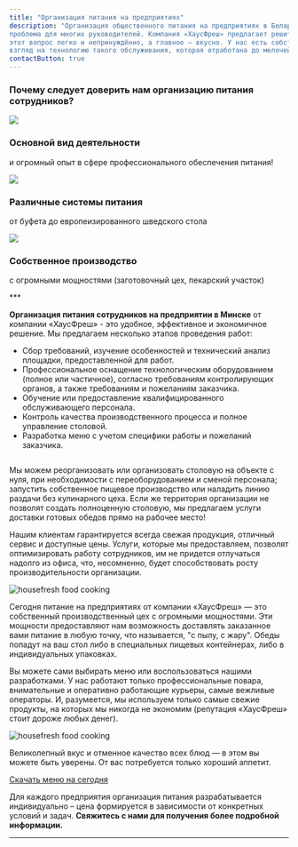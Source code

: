 ```yaml
---
title: "Организация питания на предприятиях"
description: "Организация общественного питания на предприятиях в Беларуси — настоящая 
проблема для многих руководителей. Компания «ХаусФреш» предлагает решить 
этот вопрос легко и непринуждённо, а главное — вкусно. У нас есть собственный 
взгляд на технологию такого обслуживания, которая отработана до мелочей."
contactButton: true
---
```

<div class="row">
	<h3 class="">Почему следует доверить нам организацию питания сотрудников?</h3>
</div>
<section class="bg-bread">
	<div class="row">
		<div class="container">
			<div class="col-lg-4 col-md-4 text-center">
				<div class="service-box">
					<img src="/icons/tick-inside-circle.svg"/>
					<h3 class="text-primary">Основной вид деятельности</h3>
					<p class="text-muted">и огромный опыт в сфере профессионального обеспечения питания!</p>
				</div>
			</div>
			<div class="col-lg-4 col-md-4 text-center">
				<div class="service-box">
					<img src="/icons/plate-fork-and-knife.svg"/>
					<h3 class="text-primary">Различные системы питания</h3>
					<p class="text-muted">от буфета до европеизированного шведского стола</p>
				</div>
			</div>
			<div class="col-lg-4 col-md-4 text-center">
				<div class="service-box">
					<img src="/icons/chef.svg"/>
					<h3 class="text-primary">Собственное производство</h3>
					<p class="text-muted">с огромными мощностями (заготовочный цех, пекарский участок)</p>
				</div>
			</div>
		</div>
	</div>
</section>
***
<section>
	<div class="row">
		<div class="col-lg-10 col-lg-offset-1 text-center">
			<p class="text-muted">
			<strong>Организация питания сотрудников на предприятии в Минске</strong> от компании 
			«ХаусФреш» - это удобное, эффективное и экономичное решение. Мы предлагаем несколько этапов проведения работ:
			</p>
			<ul class="text-muted">
				<li>Сбор требований, изучение особенностей и технический анализ площадки, предоставленной для работ.</li>
				<li>Профессиональное оснащение технологическим оборудованием (полное или частичное), согласно требованиям контролирующих органов, а также требованиям и пожеланиям заказчика.</li>
				<li>Обучение или предоставление квалифицированного обслуживающего персонала.</li>
				<li>Контроль качества производственного процесса и полное управление столовой.</li>
				<li>Разработка меню с учетом специфики работы и пожеланий заказчика.</li>
			</ul>
		</div>
	</div>
</section>

<section class="bg-bread">
	<div class="row">
		<div class="container">
			<img src="/img/before-product-description-img.svg" class="img-responsive img-centered" alt="">
			<p>
			Мы можем реорганизовать или организовать столовую на объекте с нуля, при необходимости с переоборудованием и 
			сменой персонала; запустить собственное пищевое производство или наладить линию раздачи без 
			кулинарного цеха. Если же территория организации не позволят создать полноценную столовую, 
			мы предлагаем услуги доставки готовых обедов прямо на рабочее место! 
			</p>
			<p>
			Нашим клиентам гарантируется 
			всегда свежая продукция, отличный сервис и доступные цены. Услуги, которые мы 
			предоставляем, позволят оптимизировать работу сотрудников, им не придется 
			отлучаться надолго из офиса, что, несомненно, будет способствовать росту 
			производительности организации. 
			</p>
			<img src="/img/after-product-description-img.svg" class="img-responsive img-centered" alt="">
		</div>
	</div>
</section>

<section>
	<div class="row">
		<div class="col-lg-10 col-lg-offset-1 text-center">
			<div class="row">
				<div class="img-in-text col-xs-12 col-sm-4 col-md-5 col-lg-5">
					<img src="/img/catalog/canteen/production-tile-old.jpg" class="img-responsive" alt="housefresh food cooking">
				</div>
				<div class="col-xs-12 col-sm-8 col-md-7 col-lg-7">
					<p class="text-muted">
					Сегодня питание на предприятиях от компании «ХаусФреш» — это собственный 
					производственный цех с огромными мощностями. Эти мощности предоставляют нам 
					возможность доставлять заказанное вами питание в любую точку, что называется, "с пылу, 
					с жару". Обеды попадут на ваш стол либо в специальных пищевых контейнерах, 
					либо в индивидуальных упаковках.
					</p>
				</div>
			</div>
			<div class="row">
				<div class="col-xs-12 col-sm-8 col-md-7 col-lg-7">
					<p class="text-muted">
					Вы можете сами выбирать меню или воспользоваться нашими разработками. У нас работают
					только профессиональные повара, внимательные и оперативно работающие курьеры, самые вежливые операторы. 
					И, разумеется, мы используем только самые свежие продукты, на которых мы никогда не экономим 
					(репутация «ХаусФреш» стоит дороже любых денег).
					</p>
				</div>
				<div class="img-in-text col-xs-12 col-sm-4 col-md-5 col-lg-5">
					<img src="/img/catalog/canteen/food-plate.jpg" class="img-responsive" alt="housefresh food cooking">
				</div>
			</div>
			<p class="text-muted">
			Великолепный вкус и отменное качество всех блюд — в этом вы можете быть уверены. 
			От вас потребуется только хороший аппетит.
			</p> 
			<a href="" download class="btn btn-primary btn-xl wow tada">Скачать меню на сегодня</a>
			<p></p>
			<p>
			Для каждого предприятия организация питания разрабатывается индивидуально – 
			цена формируется в зависимости от конкретных условий и задач. 
			<strong>Свяжитесь с нами для получения более подробной информации.</strong>
			</p>
		</div>
	</div>
</section>
	
***